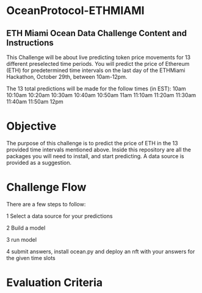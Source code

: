 # OceanProtocol-ETHMIAMI
## ETH Miami Ocean Data Challenge Content and Instructions 

This Challenge will be about live predicting token price movements for 13 different preselected time periods. You will predict the price of Ethereum (ETH) for predetermined time intervals on the last day of the ETHMiami Hackathon, October 29th, between 10am-12pm. 

The 13 total predictions will be made for the follow times (in EST):
10am
10:10am
10:20am
10:30am
10:40am
10:50am
11am
11:10am
11:20am
11:30am
11:40am
11:50am
12pm

# Objective
The purpose of this challenge is to predict the price of ETH in the 13 provided time intervals mentioned above. Inside this repository are all the packages you will need to install, and start predicting. A data source is provided as a suggestion. 




# Challenge Flow
There are a few steps to follow:

1 Select a data source for your predictions

2 Build a model

3 run model

4 submit answers, install ocean.py and deploy an nft with your answers for the given time slots


# Evaluation Criteria

